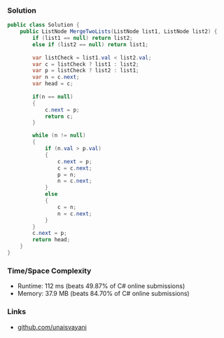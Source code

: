 ### Solution

```c#
public class Solution {
    public ListNode MergeTwoLists(ListNode list1, ListNode list2) {
        if (list1 == null) return list2;
        else if (list2 == null) return list1;
       
        var listCheck = list1.val < list2.val;
        var c = listCheck ? list1 : list2;
        var p = listCheck ? list2 : list1;
        var n = c.next;
        var head = c;
        
        if(n == null)
        {
            c.next = p;
            return c;
        }

        while (n != null)
        {
            if (n.val > p.val)
            {
                c.next = p;
                c = c.next;
                p = n;
                n = c.next;
            }
            else
            {
                c = n;
                n = c.next;
            }
        }
        c.next = p;
        return head;
    }
}
```

### Time/Space Complexity

- Runtime: 112 ms (beats 49.87% of C# online submissions)
- Memory: 37.9 MB (beats 84.70% of C# online submissions)

### Links

- [github.com/unaisvayani](https://github.com/unaisvayani)